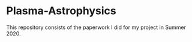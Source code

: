 # Plasma-Astrophysics
This repository consists of the paperwork I did for my project in Summer 2020. 
